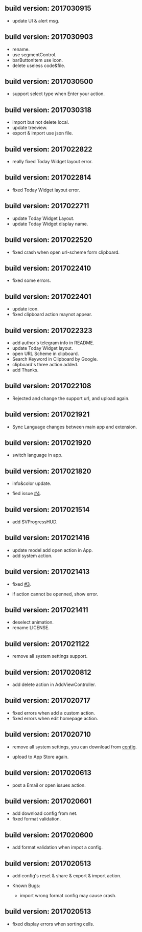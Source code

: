 build version: 2017030915
---
- update UI & alert msg.

build version: 2017030903
---
- rename.
- use segmentControl.
- barButtonItem use icon.
- delete useless code&file.

build version: 2017030500
---
- support select type when Enter your action.

build version: 2017030318
---
- import but not delete local.
- update treeview.
- export & import use json file.

build version: 2017022822
---
- really fixed Today Widget layout error.

build version: 2017022814
---
- fixed Today Widget layout error.

build version: 2017022711
---
- update Today Widget Layout.
- update Today Widget display name.

build version: 2017022520
---
- fixed crash when open url-scheme form clipboard.

build version: 2017022410
---
- fixed some errors.

build version: 2017022401
---
- update icon.
- fixed clipboard action maynot appear.

build version: 2017022323
---
- add author's telegram info in README.
- update Today Widget layout.
- open URL Scheme in clipboard.
- Search Keyword in Clipboard by Google.
- clipboard's three action added.
- add Thanks.

build version: 2017022108
---
- Rejected and change the support url, and upload again.

build version: 2017021921
---
- Sync Language changes between main app and extension.

build version: 2017021920
---
- switch language in app.

build version: 2017021820
---
- info&color update.
- fied issue [#4][1550c5da].

  [1550c5da]: https://github.com/ChengLuffy/app-Prefs/issues/4 "issues"

build version: 2017021514
---
- add SVProgressHUD.

build version: 2017021416
---
- update model add open action in App.
- add system action.

build version: 2017021413
---
- fixed [#3][f4a7b91e].
- if action cannot be openned, show error.

  [f4a7b91e]: https://github.com/ChengLuffy/app-Prefs/issues/3 "issues"

build version: 2017021411
---
- deselect animation.
- rename LICENSE.

build version: 2017021122
---
- remove all system settings support.

build version: 2017020812
---
- add delete action in AddViewController.

build version: 2017020717
---
- fixed errors when add a custom action.
- fixed errors when edit homepage action.

build version: 2017020710
---
- remove all system settings, you can download from [config][db578354].
- upload to App Store again.

  [db578354]: https://raw.githubusercontent.com/ChengLuffy/app-Prefs/config/app-Prefs.plist "Github"

build version: 2017020613
---
- post a Email or open issues action.

build version: 2017020601
---
- add download config from net.
- fixed format validation.

build version: 2017020600
---
- add format validation when impot a config.

build version: 2017020513
---
- add config's reset & share & export & import action.

- Known Bugs:
  - import wrong format config may cause crash.

build version: 2017020513
---
- fixed display errors when sorting cells.
